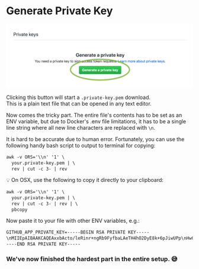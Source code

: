 # Generate Private Key

![](../../.gitbook/assets/gh-private-key.png)

Clicking this button will start a `.private-key.pem` download.  
This is a plain text file that can be opened in any text editor. 

Now comes the tricky part. The entire file's contents has to be set as an ENV variable, but due to Docker's .env file limitations, it has to be a single line string where all new line characters are replaced with `\n`.

It is hard to be accurate due to human error. Fortunately, you can use the following handy bash script to output to terminal for copying:

```text
awk -v ORS='\\n' '1' \
  your.private-key.pem | \
  rev | cut -c 3- | rev
```

💡 On OSX, use the following to copy it directly to your clipboard:

```text
awk -v ORS='\\n' '1' \
  your.private-key.pem | \
  rev | cut -c 3- | rev | \
  pbcopy
```

Now paste it to your file with other ENV variables, e.g.:

```text
GITHUB_APP_PRIVATE_KEY=-----BEGIN RSA PRIVATE KEY-----\nMIIEpAIBAAKCAQEAxxbActo/leRinr+ngRb9FyfbaLAeTH4hO2DyE8k+6pJiwUPp\nHwCXnF6/80VkInlNUhYoYkfmEdHC3GhBwsg3SP/BI6+RyE/6ygpmx5XOI8XG0hkb\nfnBkKl/TITFJQUbf3j8n9kv3eDuFFxfPWTWv7+Ymn3R+B5p9nsebXoAQwqLRqmKF\n9qD/fPHOIQGjmiaFrWi3MOUbFjFJndE5P2V9sfAiEYciZBwrlzihnk27QW0Q+4Lv\nNZK5TJ+Woydb1JU/lx2GS6ORy1lBP6G3sWc+LrYQtSVB0ESRyvvtfNbOYbQrh/Vx\nrhDiLkcDiVztZ1I3LodaOuzksC26ue4pnrAZ+wIDAQABAoIBAF3QSMtWMJRPVHF9\n2k6oKIbazzcblotw+/PhEPFl6XHbnRF5EMb9HnQe6dCWqELeaiL+MfVt7+oBsBLw\nRdylP/f0HGzWdJmxpnnCQQBXhRWyQqgKELyZ9XlKQlDnyp8p6J/vnsMetPRBB8wD\n+j8NX2RqTVTiLekjUYKaiIoVStCL1+4gtu/dC2nAi5retOMWILv/NPJbtDAhcSzP\nYT1M47gkiMD+aXkfo8b2yUi6hycgyc+UADXX2HKe5Mf2Q0Gouk61iK3bzIe0RVRc\nVPKTbqPaUbpx6SsEhBXya8UaIIjTJ/z37cfvvUvfUvGOkXqcsQSssvf5FHIiSHu8\nB6QTPZECgYEA58hZYg3T5NKNQXtVTKpf/XncyGoZee2mB1Lzu4c6GKCfxjWW8Q4h\nN/0IznUNrSjri38HkAUeV1RTWtssc+T0xttCqsq4vbx0SPEmue176fNtFppdFSdt\nvXiP7vxpphqXKWjN6YQMMGy9aFYJJ5C4fitpCMMwqqmNea1MS6MNtmcCgYEA2+Pr\nntKzgwZ5ZRPOdjCw/0F9gD8SiM4KfmgbO1ScMQRQTTk8jYUwUAsJeZqnXHw2xkIf\n46zdYGhYgdJEZEOvB0lo5Za7St5+NAlMT1Pfpay6lNURuSCxbx5TYFb2a3tsYggT\nqeuq9RIoPwd6rPnpr/tUGq8xQYr0lmpqslQ1u00CgYEAqetRw7WZar4EukWdYgfh\nOSUWe4J0zNMxDVt9vTPEnntaxmdREcUnCzGgPCLJ9PDzxR9KPwXRmXoDZa8Z5pip\n7gKd3DGjv80hfrvzhQiZ+AfyKEjgBnsSU33IHw7CsPf7a2se0ZtxiCqfrJauPWg2\nKKDQbpER43tLcTFfpm+RxO8CgYEAgennC67w4DizAETzdmDOMgE/ZMXe7XTOPmDD\ntgoHPe6OgxGN9Q77vE7JCk+VEc9RjVEEBj/bi1oa8JiKT7KtdmCo2Px1K4bIiXX0\n3+lt+TRUCBrancXzDvObzw+SB26kWkbrVzkliCVyIcsJb6k3qAGVby6Sq2atmzDE\nWRfnpwECgYBY083HpIQogYKebYPSOUI9yWXU4ZzscWIQBGMYQqtpCyJxlymeK03y\nNx5qW9m57//icCqhCZJqJInLnjiKAN0YOjntIceElfkkZUXU7e88+jwYxDEfsQk2\nGAFSzgLOo3103N0aCuMgaGmsnKFu5Vg8E9lIIvF6hbRgvBvURIfLxA==\n-----END RSA PRIVATE KEY-----
```

### We've now finished the hardest part in the entire setup. 😅 

